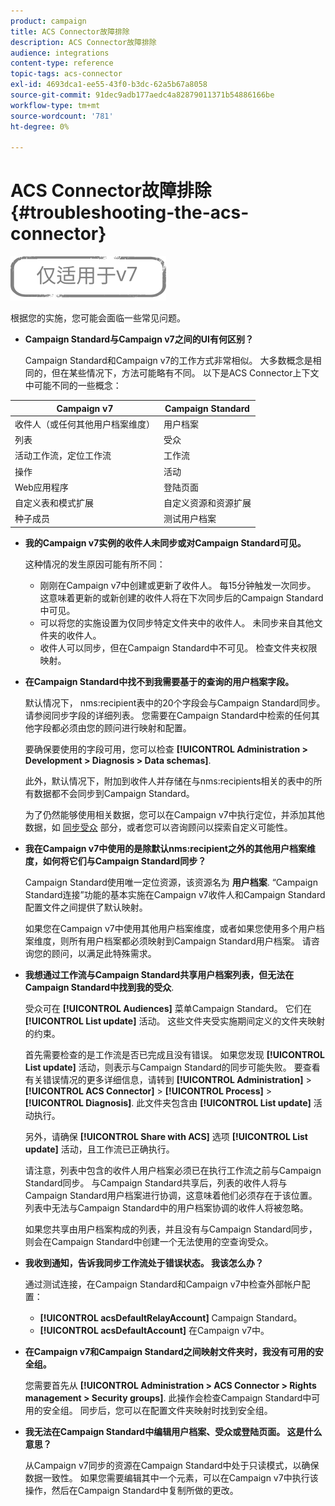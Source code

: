 ```yaml
---
product: campaign
title: ACS Connector故障排除
description: ACS Connector故障排除
audience: integrations
content-type: reference
topic-tags: acs-connector
exl-id: 4693dca1-ee55-43f0-b3dc-62a5b67a8058
source-git-commit: 91dec9adb177aedc4a82879011371b54886166be
workflow-type: tm+mt
source-wordcount: '781'
ht-degree: 0%

---
```


# ACS Connector故障排除{#troubleshooting-the-acs-connector}

![](../../assets/v7-only.svg)

根据您的实施，您可能会面临一些常见问题。

* **Campaign Standard与Campaign v7之间的UI有何区别？**

   Campaign Standard和Campaign v7的工作方式非常相似。 大多数概念是相同的，但在某些情况下，方法可能略有不同。 以下是ACS Connector上下文中可能不同的一些概念：

<table> 
 <thead> 
  <tr> 
   <th> Campaign v7<br /> </th> 
   <th> Campaign Standard<br /> </th> 
  </tr> 
 </thead> 
 <tbody> 
  <tr> 
   <td> 收件人（或任何其他用户档案维度）<br /> </td> 
   <td> 用户档案<br /> </td> 
  </tr> 
  <tr> 
   <td> 列表<br /> </td> 
   <td> 受众<br /> </td> 
  </tr> 
  <tr> 
   <td> 活动工作流，定位工作流<br /> </td> 
   <td> 工作流<br /> </td> 
  </tr> 
  <tr> 
   <td> 操作<br /> </td> 
   <td> 活动<br /> </td> 
  </tr> 
  <tr> 
   <td> Web应用程序<br /> </td> 
   <td> 登陆页面<br /> </td> 
  </tr> 
  <tr> 
   <td> 自定义表和模式扩展<br /> </td> 
   <td> 自定义资源和资源扩展<br /> </td> 
  </tr> 
  <tr> 
   <td> 种子成员<br /> </td> 
   <td> 测试用户档案<br /> </td> 
  </tr> 
 </tbody> 
</table>

* **我的Campaign v7实例的收件人未同步或对Campaign Standard可见。**

   这种情况的发生原因可能有所不同：

   * 刚刚在Campaign v7中创建或更新了收件人。 每15分钟触发一次同步。 这意味着更新的或新创建的收件人将在下次同步后的Campaign Standard中可见。
   * 可以将您的实施设置为仅同步特定文件夹中的收件人。 未同步来自其他文件夹的收件人。
   * 收件人可以同步，但在Campaign Standard中不可见。 检查文件夹权限映射。

* **在Campaign Standard中找不到我需要基于的查询的用户档案字段。**

   默认情况下， nms:recipient表中的20个字段会与Campaign Standard同步。 请参阅同步字段的详细列表。 您需要在Campaign Standard中检索的任何其他字段都必须由您的顾问进行映射和配置。

   要确保要使用的字段可用，您可以检查 **[!UICONTROL Administration > Development > Diagnosis > Data schemas]**.

   此外，默认情况下，附加到收件人并存储在与nms:recipients相关的表中的所有数据都不会同步到Campaign Standard。

   为了仍然能够使用相关数据，您可以在Campaign v7中执行定位，并添加其他数据，如 [同步受众](../../integrations/using/synchronizing-audiences.md) 部分，或者您可以咨询顾问以探索自定义可能性。

* **我在Campaign v7中使用的是除默认nms:recipient之外的其他用户档案维度，如何将它们与Campaign Standard同步？**

   Campaign Standard使用唯一定位资源，该资源名为 **用户档案**. “Campaign Standard连接”功能的基本实施在Campaign v7收件人和Campaign Standard配置文件之间提供了默认映射。

   如果您在Campaign v7中使用其他用户档案维度，或者如果您使用多个用户档案维度，则所有用户档案都必须映射到Campaign Standard用户档案。 请咨询您的顾问，以满足此特殊需求。

* **我想通过工作流与Campaign Standard共享用户档案列表，但无法在Campaign Standard中找到我的受众**.

   受众可在 **[!UICONTROL Audiences]** 菜单Campaign Standard。 它们在 **[!UICONTROL List update]** 活动。 这些文件夹受实施期间定义的文件夹映射的约束。

   首先需要检查的是工作流是否已完成且没有错误。 如果您发现 **[!UICONTROL List update]** 活动，则表示与Campaign Standard的同步可能失败。 要查看有关错误情况的更多详细信息，请转到 **[!UICONTROL Administration]** > **[!UICONTROL ACS Connector]** > **[!UICONTROL Process]** > **[!UICONTROL Diagnosis]**. 此文件夹包含由 **[!UICONTROL List update]** 活动执行。

   另外，请确保 **[!UICONTROL Share with ACS]** 选项 **[!UICONTROL List update]** 活动，且工作流已正确执行。

   请注意，列表中包含的收件人用户档案必须已在执行工作流之前与Campaign Standard同步。 与Campaign Standard共享后，列表的收件人将与Campaign Standard用户档案进行协调，这意味着他们必须存在于该位置。 列表中无法与Campaign Standard中的用户档案协调的收件人将被忽略。

   如果您共享由用户档案构成的列表，并且没有与Campaign Standard同步，则会在Campaign Standard中创建一个无法使用的空查询受众。

* **我收到通知，告诉我同步工作流处于错误状态。 我该怎么办？**

   通过测试连接，在Campaign Standard和Campaign v7中检查外部帐户配置：

   * **[!UICONTROL acsDefaultRelayAccount]** Campaign Standard。
   * **[!UICONTROL acsDefaultAccount]** 在Campaign v7中。

* **在Campaign v7和Campaign Standard之间映射文件夹时，我没有可用的安全组。**

   您需要首先从 **[!UICONTROL Administration > ACS Connector > Rights management > Security groups]**. 此操作会检查Campaign Standard中可用的安全组。 同步后，您可以在配置文件夹映射时找到安全组。

* **我无法在Campaign Standard中编辑用户档案、受众或登陆页面。 这是什么意思？**

   从Campaign v7同步的资源在Campaign Standard中处于只读模式，以确保数据一致性。 如果您需要编辑其中一个元素，可以在Campaign v7中执行该操作，然后在Campaign Standard中复制所做的更改。
